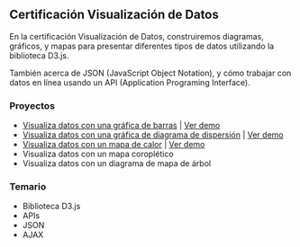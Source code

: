 ## Certificación Visualización de Datos

En la certificación Visualización de Datos, construiremos diagramas, gráficos, y mapas para presentar diferentes tipos de datos utilizando la biblioteca D3.js.

También acerca de JSON (JavaScript Object Notation), y cómo trabajar con datos en línea usando un API (Application Programing Interface).

### Proyectos

- [Visualiza datos con una gráfica de barras](01/) | [Ver demo](https://visualizacion-de-datos-proyecto1.surge.sh/)
- [Visualiza datos con una gráfica de diagrama de dispersión](02/) | [Ver demo](https://visualizacion-de-datos-proyecto2.surge.sh/)
- [Visualiza datos con un mapa de calor](03/) | [Ver demo](https://visualizacion-de-datos-proyecto3.surge.sh/)
- Visualiza datos con un mapa coroplético
- Visualiza datos con un diagrama de mapa de árbol

### Temario

- Biblioteca D3.js
- APIs
- JSON
- AJAX
